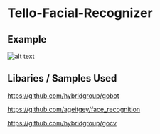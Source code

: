 # Tello-Facial-Recognizer

## Example
![alt text](https://github.com/imathno/Tello-Facial-Recognizer/blob/master/assets/Read%20Me%20Stuff/recognizer_test.png?raw=true)

## Libaries / Samples Used
https://github.com/hybridgroup/gobot

https://github.com/ageitgey/face_recognition

https://github.com/hybridgroup/gocv

